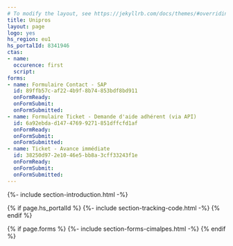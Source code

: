 ```yaml
---
# To modify the layout, see https://jekyllrb.com/docs/themes/#overriding-theme-defaults
title: Unipros
layout: page
logo: yes
hs_region: eu1
hs_portalId: 8341946
ctas:
- name:
  occurence: first
  script:
forms:
- name: Formulaire Contact - SAP
  id: 89ffb57c-af22-4b9f-8b74-853bdf8bd911
  onFormReady:
  onFormSubmit:
  onFormSubmitted:
- name: Formulaire Ticket - Demande d'aide adhérent (via API)
  id: 6a92ebda-d147-4769-9271-851dffcfd1af
  onFormReady:
  onFormSubmit:
  onFormSubmitted:
- name: Ticket - Avance immédiate
  id: 38250d97-2e10-46e5-bb8a-3cff33243f1e
  onFormReady:
  onFormSubmit:
  onFormSubmitted:
---
```


{%- include section-introduction.html -%}

{% if page.hs_portalId %}
    {%- include section-tracking-code.html -%}
{% endif %}

{% if page.forms %}
    {%- include section-forms-cimalpes.html -%}
{% endif %}